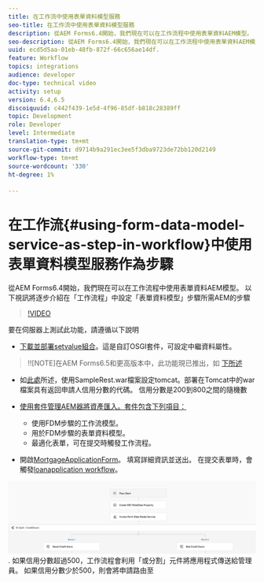 ```yaml
---
title: 在工作流中使用表單資料模型服務
seo-title: 在工作流中使用表單資料模型服務
description: 從AEM Forms6.4開始，我們現在可以在工作流程中使用表單資料AEM模型。 以下視訊逐步說明在「工作流程」中設定「表單資料模型」步驟所需AEM的步驟。
seo-description: 從AEM Forms6.4開始，我們現在可以在工作流程中使用表單資料AEM模型。 以下視訊逐步說明在「工作流程」中設定「表單資料模型」步驟所需AEM的步驟。
uuid: ecd5d5aa-01eb-48fb-872f-66c656ae14df.
feature: Workflow
topics: integrations
audience: developer
doc-type: technical video
activity: setup
version: 6.4,6.5
discoiquuid: c442f439-1e5d-4f96-85df-b818c28389ff
topic: Development
role: Developer
level: Intermediate
translation-type: tm+mt
source-git-commit: d9714b9a291ec3ee5f3dba9723de72bb120d2149
workflow-type: tm+mt
source-wordcount: '330'
ht-degree: 1%

---
```



# 在工作流{#using-form-data-model-service-as-step-in-workflow}中使用表單資料模型服務作為步驟

從AEM Forms6.4開始，我們現在可以在工作流程中使用表單資料AEM模型。 以下視訊將逐步介紹在「工作流程」中設定「表單資料模型」步驟所需AEM的步驟


>[!VIDEO](https://video.tv.adobe.com/v/21719/?quality=9&learn=on)

要在伺服器上測試此功能，請遵循以下說明
* [下載並部署setvalue組合](/help/forms/assets/common-osgi-bundles/SetValueApp.core-1.0-SNAPSHOT.jar)。這是自訂OSGI套件，可設定中繼資料屬性。
>!![NOTE]在AEM Forms6.5和更高版本中，此功能現已推出，如 [下所述](form-data-model-service-as-step-in-aem65-workflow-video-use.md)

* 如[此處](https://docs.adobe.com/content/help/en/experience-manager-learn/forms/ic-print-channel-tutorial/introduction.html)所述，使用SampleRest.war檔案設定tomcat。部署在Tomcat中的war檔案具有返回申請人信用分數的代碼。 信用分數是200到800之間的隨機數

* [使用套件管理AEM器將資產匯入。套件包含下列項目：](assets/invoke-fdm-as-service-step.zip)

   * 使用FDM步驟的工作流模型。
   * 用於FDM步驟的表單資料模型。
   * 最適化表單，可在提交時觸發工作流程。
* 開啟[MortgageApplicationForm](http://localhost:4502/content/dam/formsanddocuments/loanapplication/jcr:content?wcmmode=disabled)。 填寫詳細資訊並送出。 在提交表單時，會觸發[loanapplication workflow](http://http://localhost:4502/editor.html/conf/global/settings/workflow/models/LoanApplication2.html)。

![ 工作流程 ](assets/fdm-as-service-step-workflow.PNG).
如果信用分數超過500，工作流程會利用「或分割」元件將應用程式傳送給管理員。 如果信用分數少於500，則會將申請路由至

